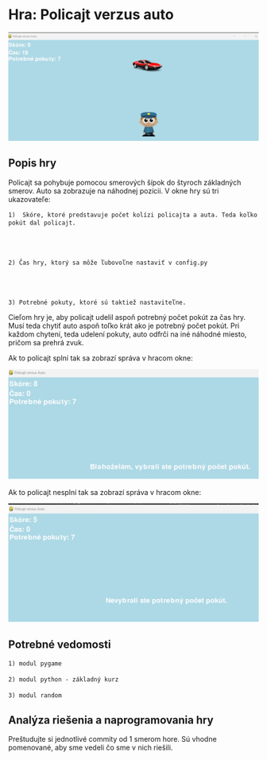 # Hra:  Policajt verzus auto




![alt text](IMAGES/ilustracia.jpg)




## Popis hry




Policajt sa pohybuje pomocou smerových šípok do štyroch základných smerov. Auto sa zobrazuje na náhodnej pozícii. V okne hry sú tri ukazovateľe:




    1)  Skóre, ktoré predstavuje počet kolízi policajta a auta. Teda koľko pokút dal policajt.




    2) Čas hry, ktorý sa môže ľubovoľne nastaviť v config.py




    3) Potrebné pokuty, ktoré sú taktiež nastaviteľne.







Cieľom hry je, aby policajt udelil aspoň potrebný počet pokút za čas hry. Musí teda chytiť auto aspoň toľko krát ako je potrebný počet pokút. Pri každom chytení, teda udelení pokuty, auto odfrči na  iné náhodné miesto, pričom sa prehrá zvuk.




Ak to policajt splní tak sa zobrazí správa v hracom okne: 




![alt text](IMAGES/message1.jpg)




Ak to policajt nesplní tak sa zobrazí správa v hracom okne: 




![alt text](IMAGES/message2.jpg)




## Potrebné vedomosti




    1) modul pygame

    2) modul python - základný kurz

    3) modul random




## Analýza riešenia a naprogramovania hry




Preštudujte si jednotlivé commity od 1 smerom hore. Sú vhodne pomenované, aby sme vedeli čo sme v nich riešili.


